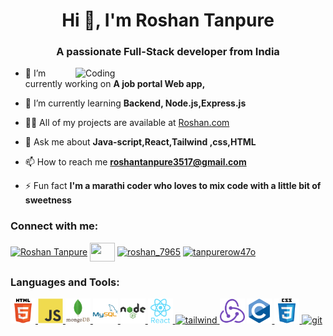 <h1 align="center">Hi 👋, I'm Roshan Tanpure</h1>
<h3 align="center">A passionate Full-Stack developer from India</h3>
<img align="right" alt="Coding" width="400" src="https://cdn.dribbble.com/users/1162077/screenshots/3848914/programmer.gif" >

- 🔭 I’m currently working on **A job portal Web app,**

- 🌱 I’m currently learning **Backend, Node.js,Express.js**

- 👨‍💻 All of my projects are available at [Roshan.com]()

- 💬 Ask me about **Java-script,React,Tailwind ,css,HTML**

- 📫 How to reach me **roshantanpure3517@gmail.com**

- ⚡ Fun fact **I'm a marathi coder who loves to mix code with a little bit of sweetness**

<h3 align="left">Connect with me:</h3>
<p align="left">
<a href="https://www.linkedin.com/in/roshan-tanpure-63b97b234/" target="blank"><img align="center" src="https://raw.githubusercontent.com/rahuldkjain/github-profile-readme-generator/master/src/images/icons/Social/linked-in-alt.svg" alt="Roshan Tanpure" height="30" width="40" /></a>
<a href="https://leetcode.com/u/Roshan_7965/" target="blank"><img align="center" src="https://cdn.jsdelivr.net/npm/simple-icons@3.1.0/icons/leetcode.svg" alt="" height="30" width="40" /></a>
<a href="https://www.codechef.com/users/roshan_7965" target="blank"><img align="center" src="https://cdn.jsdelivr.net/npm/simple-icons@3.1.0/icons/codechef.svg" alt="roshan_7965" height="30" width="40" /></a>
<a href="https://www.geeksforgeeks.org/user/tanpurerow47o/" target="blank"><img align="center" src="https://upload.wikimedia.org/wikipedia/commons/4/43/GeeksforGeeks.svg" alt="tanpurerow47o" height="30" width="40" /></a>
</p>

<h3 align="left">Languages and Tools:</h3>
<p align="left">   <a href="https://www.w3.org/html/" target="_blank" rel="noreferrer"> <img src="https://raw.githubusercontent.com/devicons/devicon/master/icons/html5/html5-original-wordmark.svg" alt="html5" width="40" height="40"/> </a> <a href="https://developer.mozilla.org/en-US/docs/Web/JavaScript" target="_blank" rel="noreferrer"> <img src="https://raw.githubusercontent.com/devicons/devicon/master/icons/javascript/javascript-original.svg" alt="javascript" width="40" height="40"/> </a> <a href="https://www.mongodb.com/" target="_blank" rel="noreferrer"> <img src="https://raw.githubusercontent.com/devicons/devicon/master/icons/mongodb/mongodb-original-wordmark.svg" alt="mongodb" width="40" height="40"/> </a> <a href="https://www.mysql.com/" target="_blank" rel="noreferrer"> <img src="https://raw.githubusercontent.com/devicons/devicon/master/icons/mysql/mysql-original-wordmark.svg" alt="mysql" width="40" height="40"/> </a> <a href="https://nodejs.org" target="_blank" rel="noreferrer"> <img src="https://raw.githubusercontent.com/devicons/devicon/master/icons/nodejs/nodejs-original-wordmark.svg" alt="nodejs" width="40" height="40"/> </a> <a href="https://reactjs.org/" target="_blank" rel="noreferrer"> <img src="https://raw.githubusercontent.com/devicons/devicon/master/icons/react/react-original-wordmark.svg" alt="react" width="40" height="40"/> </a> <a href="https://tailwindcss.com/" target="_blank" rel="noreferrer"> <img src="https://www.vectorlogo.zone/logos/tailwindcss/tailwindcss-icon.svg" alt="tailwind" width="40" height="40"/> </a> <img src="https://raw.githubusercontent.com/devicons/devicon/master/icons/redux/redux-original.svg" alt="redux" width="40" height="40"/> </a>  <a href="https://redux.js.org" target="_blank" rel="noreferrer"> <img src="https://raw.githubusercontent.com/devicons/devicon/master/icons/c/c-original.svg" alt="c" width="40" height="40"/> </a> <a href="https://www.w3schools.com/css/" target="_blank" rel="noreferrer"> <img src="https://raw.githubusercontent.com/devicons/devicon/master/icons/css3/css3-original-wordmark.svg" alt="css3" width="40" height="40"/> </a> <a href="https://git-scm.com/" target="_blank" rel="noreferrer"> <img src="https://www.vectorlogo.zone/logos/git-scm/git-scm-icon.svg" alt="git" width="40" height="40"/> </a> </p>




